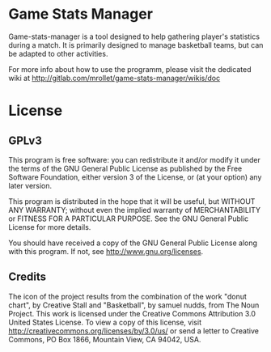 Game Stats Manager
==================
Game-stats-manager is a tool designed to help gathering player's statistics
during a match. It is primarily designed to manage
basketball teams, but can be adapted to other activities.

For more info about how to use the programm, please visit the dedicated wiki
at http://gitlab.com/mrollet/game-stats-manager/wikis/doc

License
==================
GPLv3
------------------
This program is free software: you can redistribute it and/or modify
it under the terms of the GNU General Public License as published by
the Free Software Foundation, either version 3 of the License, or
(at your option) any later version.

This program is distributed in the hope that it will be useful,
but WITHOUT ANY WARRANTY; without even the implied warranty of
MERCHANTABILITY or FITNESS FOR A PARTICULAR PURPOSE.  See the
GNU General Public License for more details.

You should have received a copy of the GNU General Public License
along with this program.  If not, see http://www.gnu.org/licenses.

Credits
------------------
The icon of the project results from the combination of the work "donut chart", by Creative Stall
and "Basketball", by samuel nudds, from The Noun Project. This work is licensed
under the Creative Commons Attribution 3.0 United States License. To view a copy
of this license, visit http://creativecommons.org/licenses/by/3.0/us/ or send a 
letter to Creative Commons, PO Box 1866, Mountain View, CA 94042, USA.
